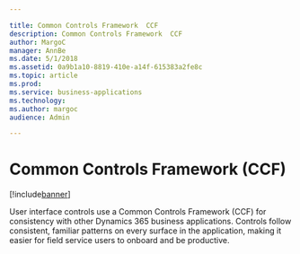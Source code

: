 ```yaml
---

title: Common Controls Framework  CCF 
description: Common Controls Framework  CCF 
author: MargoC
manager: AnnBe
ms.date: 5/1/2018
ms.assetid: 0a9b1a10-8819-410e-a14f-615383a2fe8c
ms.topic: article
ms.prod: 
ms.service: business-applications
ms.technology: 
ms.author: margoc
audience: Admin

---
```

#  Common Controls Framework (CCF)




[!include[banner](../../../../includes/banner.md)]

User interface controls use a Common Controls Framework (CCF) for consistency
with other Dynamics 365 business applications. Controls follow consistent,
familiar patterns on every surface in the application, making it easier for
field service users to onboard and be productive.
